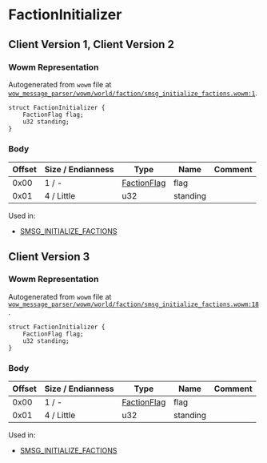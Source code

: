 # FactionInitializer

## Client Version 1, Client Version 2

### Wowm Representation

Autogenerated from `wowm` file at [`wow_message_parser/wowm/world/faction/smsg_initialize_factions.wowm:1`](https://github.com/gtker/wow_messages/tree/main/wow_message_parser/wowm/world/faction/smsg_initialize_factions.wowm#L1).
```rust,ignore
struct FactionInitializer {
    FactionFlag flag;
    u32 standing;
}
```
### Body

| Offset | Size / Endianness | Type | Name | Comment |
| ------ | ----------------- | ---- | ---- | ------- |
| 0x00 | 1 / - | [FactionFlag](factionflag.md) | flag |  |
| 0x01 | 4 / Little | u32 | standing |  |


Used in:
* [SMSG_INITIALIZE_FACTIONS](smsg_initialize_factions.md)

## Client Version 3

### Wowm Representation

Autogenerated from `wowm` file at [`wow_message_parser/wowm/world/faction/smsg_initialize_factions.wowm:18`](https://github.com/gtker/wow_messages/tree/main/wow_message_parser/wowm/world/faction/smsg_initialize_factions.wowm#L18).
```rust,ignore
struct FactionInitializer {
    FactionFlag flag;
    u32 standing;
}
```
### Body

| Offset | Size / Endianness | Type | Name | Comment |
| ------ | ----------------- | ---- | ---- | ------- |
| 0x00 | 1 / - | [FactionFlag](factionflag.md) | flag |  |
| 0x01 | 4 / Little | u32 | standing |  |


Used in:
* [SMSG_INITIALIZE_FACTIONS](smsg_initialize_factions.md)

